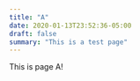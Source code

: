 ```yaml
---
title: "A"
date: 2020-01-13T23:52:36-05:00
draft: false
summary: "This is a test page"
---
```


This is page A! 